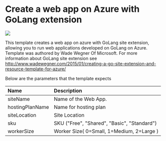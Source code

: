 # Create a web app on Azure with GoLang extension

<a href="https://portal.azure.com/#create/Microsoft.Template/uri/github.com/Azure/azure-quickstart-templates/blob/master/101-webapp-with-golang/azuredeploy.json" target="_blank">
    <img src="http://azuredeploy.net/deploybutton.png"/>
</a>

This template creates a web app on azure with GoLang site extension, allowing you to run web applications developed on GoLang on Azure. Template was authored by Wade Wegner Of Microsoft. For more information about GoLang site extension see http://www.wadewegner.com/2015/01/creating-a-go-site-extension-and-resource-template-for-azure/

Below are the parameters that the template expects

| Name   | Description    |
|:--- |:---|
| siteName  | Name of the Web App. |
| hostingPlanName  | Name for hosting plan  |
| siteLocation  | Site Location   |
| sku  | SKU ("Free", "Shared", "Basic", "Standard") |
| workerSize | Worker Size( 0=Small, 1=Medium, 2=Large ) |
